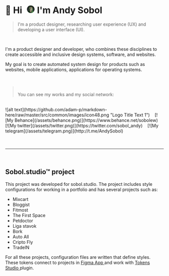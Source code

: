 #  👋 Hi  ![](/assets/avatar.png) I'm Andy Sobol 

> I'm a product designer, researching user experience (UX) and developing a user interface (UI). 

<br>

I'm a product designer and developer, who combines these disciplines to create accessible and inclusive design systems, software, and websites.

My goal is to create automated system design for products such as websites, mobile applications, applications for operating systems.

<br>


> <br> You can see my works and my social network:      
<br>
![alt text](https://github.com/adam-p/markdown-here/raw/master/src/common/images/icon48.png "Logo Title Text 1")    [![My Behance](/assets/behance.png)](https://www.behance.net/sobolew)    [![My twitter](/assets/twitter.png)](https://twitter.com/sobol_andy)    [![My telegram](/assets/telegram.png)](http://t.me/AndySobol)  
<br>
<br>

<br>

---

<br>

## Sobol.studio™ project 

This project was developed for sobol.studio. The project includes style configurations for working in a portfolio and has several projects such as: 

- Mixcart 
- Bloggist
- Fitmost  
- The First Space  
- Petdoctor  
- Liga stavok 
- Bork
- Auto All
- Cripto Fly
- TradeIN

For all these projects, configuration files are written that define styles. 
These tokens connect to projects in [Figma App ](https://www.figma.com) and work with [Tokens Studio ](https://github.com/tokens-studio/figma-plugin) plugin.


